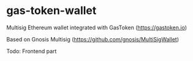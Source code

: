 # gas-token-wallet

Multisig Ethereum wallet integrated with GasToken (https://gastoken.io)

Based on Gnosis Multisig (https://github.com/gnosis/MultiSigWallet)

Todo: 
 Frontend part

